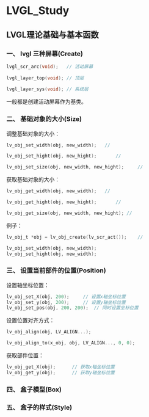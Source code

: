 # LVGL_Study
## LVGL理论基础与基本函数

### 一、 lvgl 三种屏幕(Create)

```c
lvgl_scr_arc(void);   // 活动屏幕
    
lvgl_layer_top(void); // 顶层
    
lvgl_layer_sys(void); // 系统层
```

一般都是创建活动屏幕作为基类。

### 二、 基础对象的大小(Size)

调整基础对象的大小：

```c
lv_obj_set_width(obj, new_width);	//

lv_obj_set_hight(obj, new_hight);		// 

lv_obj_set_size(obj, new_width, new_hight); 	//
```

获取基础对象的大小：

```c
lv_obj_get_width(obj, new_width);	//

lv_obj_get_hight(obj, new_hight);		//

lv_obj_get_size(obj, new_width, new_hight);	//
```

例子：

```c
lv_obj_t *obj = lv_obj_create(lv_scr_act());	//

lv_obj_set_width(obj, new_width); 
lv_obj_set_hight(obj, new_width);
```

### 三、 设置当前部件的位置(Position)

设置轴坐标位置：

```c
lv_obj_set_X(obj, 200);		// 设置x轴坐标位置
lv_obj_set_y(obj, 200);		// 设置y轴坐标位置
lv_obj_set_pos(obj, 200, 200);	// 同时设置坐标位置
```

设置位置对齐方式：

```c
lv_obj_align(obj, LV_ALIGN...);

lv_obj_align_to(x_obj, obj, LV_ALIGN..., 0, 0);
```

获取部件位置：

```c
lv_obj_get_X(obj);		// 获取x轴坐标位置
lv_obj_get_y(obj);		// 获取y轴坐标位置
```

### 四、 盒子模型(Box)





### 五、 盒子的样式(Style)


